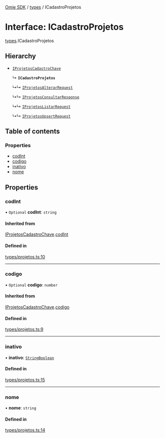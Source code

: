 [Omie SDK](../README.md) / [types](../modules/types.md) / ICadastroProjetos

# Interface: ICadastroProjetos

[types](../modules/types.md).ICadastroProjetos

## Hierarchy

- [`IProjetosCadastroChave`](types.IProjetosCadastroChave.md)

  ↳ **`ICadastroProjetos`**

  ↳↳ [`IProjetosAlterarRequest`](types.IProjetosAlterarRequest.md)

  ↳↳ [`IProjetosConsultarResponse`](types.IProjetosConsultarResponse.md)

  ↳↳ [`IProjetosListarRequest`](types.IProjetosListarRequest.md)

  ↳↳ [`IProjetosUpsertRequest`](types.IProjetosUpsertRequest.md)

## Table of contents

### Properties

- [codInt](types.ICadastroProjetos.md#codint)
- [codigo](types.ICadastroProjetos.md#codigo)
- [inativo](types.ICadastroProjetos.md#inativo)
- [nome](types.ICadastroProjetos.md#nome)

## Properties

### codInt

• `Optional` **codInt**: `string`

#### Inherited from

[IProjetosCadastroChave](types.IProjetosCadastroChave.md).[codInt](types.IProjetosCadastroChave.md#codint)

#### Defined in

[types/projetos.ts:10](https://github.com/lucas-bogos/omie-sdk/blob/f0ca102/src/types/projetos.ts#L10)

___

### codigo

• `Optional` **codigo**: `number`

#### Inherited from

[IProjetosCadastroChave](types.IProjetosCadastroChave.md).[codigo](types.IProjetosCadastroChave.md#codigo)

#### Defined in

[types/projetos.ts:9](https://github.com/lucas-bogos/omie-sdk/blob/f0ca102/src/types/projetos.ts#L9)

___

### inativo

• **inativo**: [`StringBoolean`](../modules/types.md#stringboolean)

#### Defined in

[types/projetos.ts:15](https://github.com/lucas-bogos/omie-sdk/blob/f0ca102/src/types/projetos.ts#L15)

___

### nome

• **nome**: `string`

#### Defined in

[types/projetos.ts:14](https://github.com/lucas-bogos/omie-sdk/blob/f0ca102/src/types/projetos.ts#L14)
